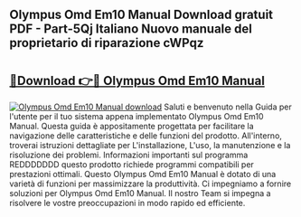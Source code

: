 ## Olympus Omd Em10 Manual Download gratuit PDF - Part-5Qj Italiano Nuovo manuale del proprietario di riparazione cWPqz

# <h2><a href="http://dfbdzs7.blite.top/?on=Olympus+Omd+Em10+Manual">🔗Download 👉🔴 Olympus Omd Em10 Manual</a></h2>

[![Olympus Omd Em10 Manual download](https://i.imgur.com/lujVjoI.png)](http://dfbdzs7.blite.top/?on=Olympus+Omd+Em10+Manual)
Saluti e benvenuto nella Guida per l'utente per il tuo sistema appena implementato Olympus Omd Em10 Manual. Questa guida è appositamente progettata per facilitare la navigazione delle caratteristiche e delle funzioni del prodotto. All'interno, troverai istruzioni dettagliate per L'installazione, L'uso, la manutenzione e la risoluzione dei problemi. Informazioni importanti sul programma REDDDDDDD questo prodotto richiede programmi compatibili per prestazioni ottimali. Questo Olympus Omd Em10 Manual è dotato di una varietà di funzioni per massimizzare la produttività. Ci impegniamo a fornire soluzioni per Olympus Omd Em10 Manual. Il nostro Team si impegna a risolvere le vostre preoccupazioni in modo rapido ed efficiente.
